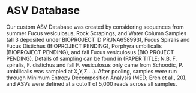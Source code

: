 # ASV Database

Our custom ASV Database was created by considering sequences from summer Fucus vesiculosus, Rock Scrapings, and Water Column Samples (all 3 deposited under BIOPROJECT ID PRJNA658993), Fucus Spiralis and Fucus Distichus (BIOPROJECT PENDING), Porphyra umbilicalis (BIOPROJECT PENDING), and fall Fucus vesiculosus (BIO PROJECT PENDING). Details of sampling can be found in (PAPER TITLE; N.B. F. spiralis, F. distichus and fall F. vesiculosus only came from Schoodic, P. umbilicalis was sampled at X,Y,Z....). After pooling, samples were run through Minimum Entropy Decomposition Analysis (MED; Eren et al., 20), and ASVs were defined at a cutoff of 5,000 reads across all samples. 
